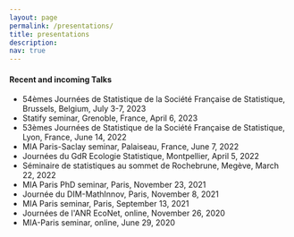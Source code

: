 ```yaml
---
layout: page
permalink: /presentations/
title: presentations
description: 
nav: true
---
```


#### Recent and incoming Talks

- 54èmes Journées de Statistique de la Société Française de Statistique, Brussels, Belgium, July 3-7, 2023
- Statify seminar, Grenoble, France, April 6, 2023
- 53èmes Journées de Statistique de la Société Française de Statistique, Lyon, France, June 14, 2022
- MIA Paris-Saclay seminar, Palaiseau, France, June 7, 2022
- Journées du GdR Ecologie Statistique, Montpellier, April 5, 2022
- Séminaire de statistiques au sommet de Rochebrune, Megève, March 22, 2022
- MIA Paris PhD seminar, Paris, November 23, 2021
- Journée du DIM-MathInnov, Paris, November 8, 2021
- MIA Paris seminar, Paris, September 13, 2021
- Journées de l'ANR EcoNet, online, November 26, 2020
- MIA-Paris seminar, online, June 29, 2020
